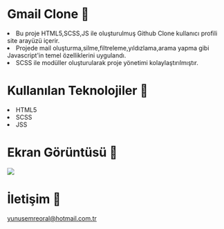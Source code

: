 # Gmail Clone 🚀

<li>Bu proje HTML5,SCSS,JS ile oluşturulmuş Github Clone kullanıcı profili site arayüzü içerir.</li>
<li>Projede mail oluşturma,silme,filtreleme,yıldızlama,arama yapma gibi Javascript'in temel özelliklerini uygulandı.</li>
<li>SCSS ile modüller oluşturularak proje yönetimi kolaylaştırılmıştır. </li>

# Kullanılan Teknolojiler 🎨

<li>HTML5</li>
<li>SCSS</li>
<li>JSS</li>

# Ekran Görüntüsü 🎥
<img src="gmail-clone.gif" width="auto">      

# İletişim 📩
yunusemreoral@hotmail.com.tr
